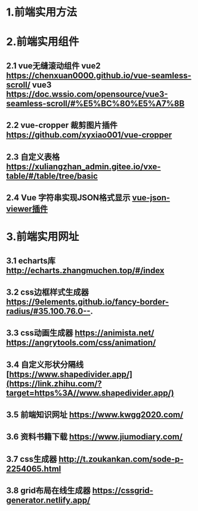 # 1.前端实用方法

# 2.前端实用组件

## 2.1 vue无缝滚动组件 vue2 https://chenxuan0000.github.io/vue-seamless-scroll/  vue3 https://doc.wssio.com/opensource/vue3-seamless-scroll/#%E5%BC%80%E5%A7%8B
## 2.2 vue-cropper 裁剪图片插件 https://github.com/xyxiao001/vue-cropper
## 2.3 自定义表格   https://xuliangzhan_admin.gitee.io/vxe-table/#/table/tree/basic
## 2.4 Vue 字符串实现JSON格式显示 [vue-json-viewer插件](https://github.com/chenfengjw163/vue-json-viewer/blob/master/README_CN.md)
# 3.前端实用网址

## 3.1 echarts库 http://echarts.zhangmuchen.top/#/index
## 3.2 css边框样式生成器 https://9elements.github.io/fancy-border-radius/#35.100.76.0--.
## 3.3 css动画生成器 https://animista.net/ https://angrytools.com/css/animation/
## 3.4 自定义形状分隔线 [https://www.shapedivider.app/](https://link.zhihu.com/?target=https%3A//www.shapedivider.app/)
## 3.5 前端知识网址 https://www.kwgg2020.com/
## 3.6 资料书籍下载 https://www.jiumodiary.com/
## 3.7 css生成器  http://t.zoukankan.com/sode-p-2254065.html
## 3.8 grid布局在线生成器 https://cssgrid-generator.netlify.app/
